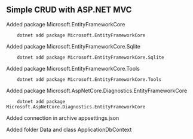 ## Simple CRUD with ASP.NET MVC

Added package Microsoft.EntityFrameworkCore

        dotnet add package Microsoft.EntityFrameworkCore

Added package Microsoft.EntityFrameworkCore.Sqlite

        dotnet add package Microsoft.EntityFrameworkCore.Sqlite

Added package Microsoft.EntityFrameworkCore.Tools

        dotnet add package Microsoft.EntityFrameworkCore.Tools

Added package Microsoft.AspNetCore.Diagnostics.EntityFrameworkCore

        dotnet add package Microsoft.AspNetCore.Diagnostics.EntityFrameworkCore

Added connection in archive appsettings.json

Added folder Data and class ApplicationDbContext